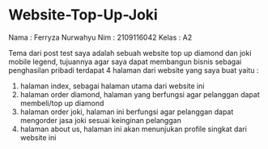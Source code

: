 # Website-Top-Up-Joki
Nama : Ferryza Nurwahyu
Nim : 2109116042
Kelas : A2

Tema dari post test saya adalah sebuah website top up diamond dan joki mobile legend, tujuannya agar saya dapat membangun bisnis sebagai penghasilan pribadi
terdapat 4 halaman dari website yang saya buat yaitu :
1. halaman index, sebagai halaman utama dari website ini
2. halaman order diamond, halaman yang berfungsi agar pelanggan dapat membeli/top up diamond
3. halaman order joki, halaman ini berfungsi agar pelanggan dapat mengorder jasa joki sesuai keinginan pelanggan
4. halaman about us, halaman ini akan menunjukan profile singkat dari website ini
